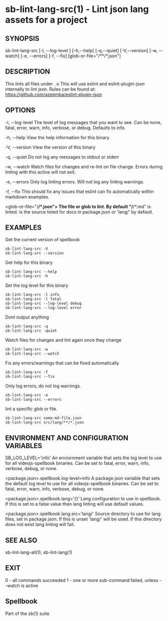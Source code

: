 # sb-lint-lang-src(1) - Lint json lang assets for a project

## SYNOPSIS

  sb-lint-lang-src [-l, --log-level <level>] [-h,--help] [-q,--quiet] [-V,--version]
                   [-w, --watch] [-e, --errors] [-f, --fix]
                   [glob-or-file="<lang-src>/**/*.json"]

## DESCRIPTION

  This lints all files under <glob-or-file>.
o
  This will use eslint and eslint-plugin-json internally to lint json.
  Rules can be found at:
  https://github.com/azeemba/eslint-plugin-json

## OPTIONS

  -l, --log-level <level>
    The level of log messages that you want to see. Can be none, fatal, error,
    warn, info, verbose, or debug. Defaults to info.

  -h, --help
    View the help information for this binary

  -V, --version
    View the version of this binary

  -q, --quiet
    Do not log any messages to stdout or stderr

  -w, --watch
    Watch files for changes and re-lint on file change.
    Errors during linting with this active will not exit.

  -e, --errors
    Only log linting errors. Will not log any linting warnings.

  -f, --fix
    This should fix any issues that eslint can fix automatically within markdown
    examples.

  <glob-or-file="<lang-src>/**/*.json">
    The file or glob to lint. By default "<lang-src>/**/*.md" is linted. <lang-src> is the
    source listed for docs in package.json or 'lang/' by default.

## EXAMPLES

  Get the current version of spellbook

    sb-lint-lang-src -V
    sb-lint-lang-src --version

  Get help for this binary

    sb-lint-lang-src --help
    sb-lint-lang-src -h

  Set the log level for this binary

    sb-lint-lang-src -l info
    sb-lint-lang-src -l fatal
    sb-lint-lang-src --log-level debug
    sb-lint-lang-src --log-level error

  Dont output anything

    sb-lint-lang-src -q
    sb-lint-lang-src -quiet

  Watch files for changes and lint again once they change

    sb-lint-lang-src -w
    sb-lint-lang-src --watch

  Fix any errors/warnings that can be fixed automatically

    sb-lint-lang-src -f
    sb-lint-lang-src --fix

  Only log errors, do not log warnings.

    sb-lint-lang-src -e
    sb-lint-lang-src --errors

 lint a specific glob or file.

    sb-lint-lang-src some-md-file.json
    sb-lint-lang-src src/lang/**/*.json

## ENVIRONMENT AND CONFIGURATION VARIABLES

  SB_LOG_LEVEL='info'
    An enviornment variable that sets the log level to use for all videojs-spellbook
    binaries. Can be set to fatal, error, warn, info, verbose, debug, or none.

  <package.json>.spellbook.log-level=info
    A package.json variable that sets the default log level to use for all videojs-spellbook
    binaries. Can be set to fatal, error, warn, info, verbose, debug, or none.

  <package.json>.spellbook.lang='{}'
    Lang configuration to use in spellbook. If this is set to a false value then lang
    linting will use default values.

  <package.json>.spellbook.lang.src='lang/'
    Source directory to use for lang files, set in package.json. If this is unset
    'lang/' will be used. If this directory does not exist lang linting will fail.

## SEE ALSO

  sb-lint-lang-all(1), sb-lint-lang(1)

## EXIT

  0 - all commands succeeded
  1 - one or more sub-command failed, unless --watch is active

## Spellbook

  Part of the sb(1) suite
